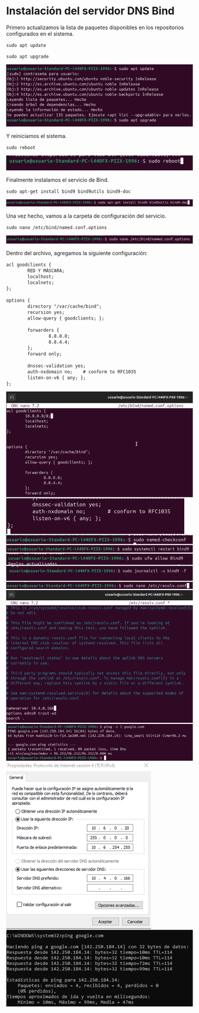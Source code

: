 # Instalación del servidor DNS Bind

Primero actualizamos la lista de paquetes disponibles en los repositorios configurados en el sistema.

```
sudo apt update
```

```
sudo apt upgrade
```

![](/Tema2/img/Screenshot_1.png)

Y reiniciamos el sistema.

```
sudo reboot
```

![](/Tema2/img/Screenshot_2.png)

Finalmente instalamos el servicio de Bind.

```
sudo apt-get install bind9 bind9utils bind9-doc
```

![](/Tema2/img/Screenshot_3.png)

Una vez hecho, vamos a la carpeta de configuración del servicio.

```
sudo nano /etc/bind/named.conf.options
```

![](/Tema2/img/Screenshot_4.png)

Dentro del archivo, agregamos la siguiente configuración:

```
acl goodclients {
        RED Y MÁSCARA;
        localhost;
        localnets;
};

options {
        directory "/var/cache/bind";
        recursion yes;
        allow-query { goodclients; };

        forwarders {
                8.8.8.8;
                8.8.4.4;
        };
        forward only;

        dnssec-validation yes;
        auth-nxdomain no;    # conform to RFC1035
        listen-on-v6 { any; };
};
```

![](/Tema2/img/Screenshot_5.png)
![](/Tema2/img/Screenshot_6.png)
![](/Tema2/img/Screenshot_7.png)
![](/Tema2/img/Screenshot_8.png)
![](/Tema2/img/Screenshot_9.png)
![](/Tema2/img/Screenshot_10.png)
![](/Tema2/img/Screenshot_11.png)
![](/Tema2/img/Screenshot_12.png)
![](/Tema2/img/Screenshot_13.png)
![](/Tema2/img/Screenshot_14.png)
![](/Tema2/img/Screenshot_15.png)
